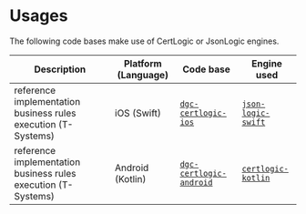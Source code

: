 # Usages

The following code bases make use of CertLogic or JsonLogic engines.

| Description | Platform (Language) | Code base  | Engine used  |
|---|---|---|---|
| reference implementation business rules execution (T-Systems) | iOS (Swift) | [ `dgc-certlogic-ios`](https://github.com/eu-digital-green-certificates/dgc-certlogic-ios) | [`json-logic-swift`](https://github.com/eu-digital-green-certificates/json-logic-swift) |
| reference implementation business rules execution (T-Systems) | Android (Kotlin) | [`dgc-certlogic-android`](https://github.com/eu-digital-green-certificates/dgc-certlogic-android) | [`certlogic-kotlin`](https://github.com/ehn-dcc-development/dgc-business-rules/tree/main/certlogic/certlogic-kotlin) |


